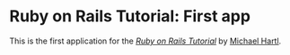 # Ruby on Rails Tutorial: First app

This is the first application for the
[*Ruby on Rails Tutorial*](http://railstutorial.org/)
by [Michael Hartl](http://michaelhartl.com/).